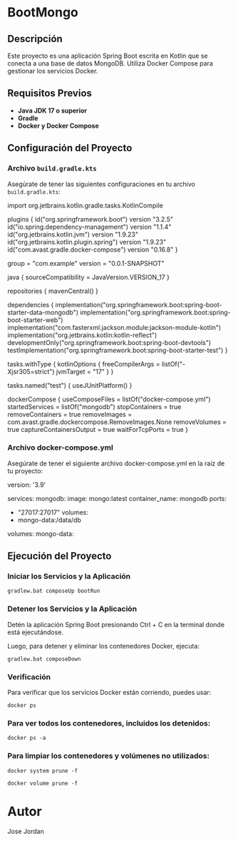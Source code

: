 # BootMongo

## Descripción
Este proyecto es una aplicación Spring Boot escrita en Kotlin que se conecta a una base de datos MongoDB. Utiliza Docker Compose para gestionar los servicios Docker.

## Requisitos Previos

- **Java JDK 17 o superior**
- **Gradle**
- **Docker y Docker Compose**

## Configuración del Proyecto

### Archivo `build.gradle.kts`

Asegúrate de tener las siguientes configuraciones en tu archivo `build.gradle.kts`:


import org.jetbrains.kotlin.gradle.tasks.KotlinCompile

plugins {
    id("org.springframework.boot") version "3.2.5"
    id("io.spring.dependency-management") version "1.1.4"
    id("org.jetbrains.kotlin.jvm") version "1.9.23"
    id("org.jetbrains.kotlin.plugin.spring") version "1.9.23"
    id("com.avast.gradle.docker-compose") version "0.16.8"
}

group = "com.example"
version = "0.0.1-SNAPSHOT"

java {
    sourceCompatibility = JavaVersion.VERSION_17
}

repositories {
    mavenCentral()
}

dependencies {
    implementation("org.springframework.boot:spring-boot-starter-data-mongodb")
    implementation("org.springframework.boot:spring-boot-starter-web")
    implementation("com.fasterxml.jackson.module:jackson-module-kotlin")
    implementation("org.jetbrains.kotlin:kotlin-reflect")
    developmentOnly("org.springframework.boot:spring-boot-devtools")
    testImplementation("org.springframework.boot:spring-boot-starter-test")
}

tasks.withType<KotlinCompile> {
    kotlinOptions {
        freeCompilerArgs = listOf("-Xjsr305=strict")
        jvmTarget = "17"
    }
}

tasks.named<Test>("test") {
    useJUnitPlatform()
}

dockerCompose {
    useComposeFiles = listOf("docker-compose.yml")
    startedServices = listOf("mongodb")
    stopContainers = true
    removeContainers = true
    removeImages = com.avast.gradle.dockercompose.RemoveImages.None
    removeVolumes = true
    captureContainersOutput = true
    waitForTcpPorts = true
}



### Archivo docker-compose.yml
Asegúrate de tener el siguiente archivo docker-compose.yml en la raíz de tu proyecto:

version: '3.9'

services:
mongodb:
image: mongo:latest
container_name: mongodb
ports:
- "27017:27017"
volumes:
- mongo-data:/data/db

volumes:
mongo-data:

## Ejecución del Proyecto

### Iniciar los Servicios y la Aplicación

`gradlew.bat composeUp bootRun`

### Detener los Servicios y la Aplicación

Detén la aplicación Spring Boot presionando Ctrl + C en la terminal donde está ejecutándose.

Luego, para detener y eliminar los contenedores Docker, ejecuta:

`gradlew.bat composeDown`

### Verificación

Para verificar que los servicios Docker están corriendo, puedes usar:

`docker ps`

### Para ver todos los contenedores, incluidos los detenidos:

`docker ps -a`

### Para limpiar los contenedores y volúmenes no utilizados:

`docker system prune -f`

`docker volume prune -f`

# Autor
Jose Jordan